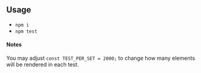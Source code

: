 ## Usage
 - `npm i`
 - `npm test`

#### Notes

You may adjust `const TEST_PER_SET = 2000;` to change how many elements will be rendered in each test.